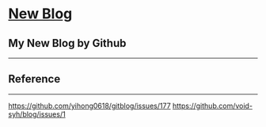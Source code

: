 # [New Blog](https://github.com/harahi/blog/issues/2)

## My New Blog by Github
------

## Reference
------
https://github.com/yihong0618/gitblog/issues/177
https://github.com/void-syh/blog/issues/1